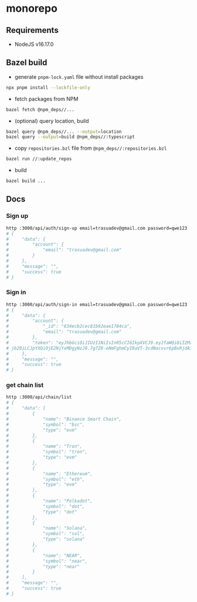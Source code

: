# monorepo

## Requirements
- NodeJS v16.17.0

## Bazel build
- generate `pnpm-lock.yaml` file without install packages
```bash
npx pnpm install --lockfile-only
```

- fetch packages from NPM
```bash
bazel fetch @npm_deps//...
```

- (optional) query location, build
```bash
bazel query @npm_deps//... --output=location
bazel query --output=build @npm_deps//:typescript
```

- copy `repositories.bzl` file from `@npm_deps//:repositories.bzl`
```bash
bazel run //:update_repos
```

- build
```bash
bazel build ...
```

## Docs

### Sign up
```bash
http :3000/api/auth/sign-up email=trasuadev@gmail.com password=qwe123
# {
#     "data": {
#         "account": {
#             "email": "trasuadev@gmail.com"
#         }
#     },
#     "message": "",
#     "success": true
# }
```

### Sign in
```bash
http :3000/api/auth/sign-in email=trasuadev@gmail.com password=qwe123
# {
#     "data": {
#         "account": {
#             "_id": "634ecb2cec81b92eae1784ca",
#             "email": "trasuadev@gmail.com"
#         },
#         "token": "eyJhbGciOiJIUzI1NiIsInR5cCI6IkpXVCJ9.eyJfaWQiOiI2MzRlY2IyY2VjODFiOTJlYWUxNzg0Y2EiLCJlbWFpbCI6InRyYXN1YWRldkBnbWFpbC5
# jb20iLCJpYXQiOjE2NjYxMDgyNzJ9.7g7Z8-eNmFghmCyI8aVT-3cdNacvvr6pBxRjdAi4MzM"
#     },
#     "message": "",
#     "success": true
# }
```

### get chain list
```bash
http :3000/api/chain/list
# {
#     "data": [
#         {
#             "name": "Binance Smart Chain",
#             "symbol": "bsc",
#             "type": "evm"
#         },
#         {
#             "name": "Tron",
#             "symbol": "tron",
#             "type": "evm"
#         },
#         {
#             "name": "Ethereum",
#             "symbol": "eth",
#             "type": "evm"
#         },
#         {
#             "name": "Polkadot",
#             "symbol": "dot",
#             "type": "dot"
#         },
#         {
#             "name": "Solana",
#             "symbol": "sol",
#             "type": "solana"
#         },
#         {
#             "name": "NEAR",
#             "symbol": "near",
#             "type": "near"
#         }
#     ],
#     "message": "",
#     "success": true
# }
```
